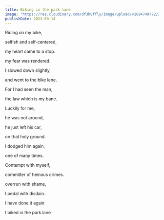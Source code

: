 ```yaml
---
title: Biking in the park lane
image: "https://res.cloudinary.com/df3h8ffly/image/upload/v1694749772/2BFBC1FD-0886-451C-B080-F8D5FF67654E_1_102_o_qe4j2t.webp"
publishDate: 2023-09-14
---
```


Riding on my bike,

selfish and self-centered,

my heart came to a stop.

my fear was rendered.

I slowed down slightly,

and went to the bike lane.

For I had seen the man,

the law which is my bane.

Luckily for me,

he was not around,

he just left his car,

on that holy ground.

I dodged him again,

one of many times.

Contempt with myself,

committer of heinous crimes.

overrun with shame,

I pedal with disdain.

I have done it again

I biked in the park lane
